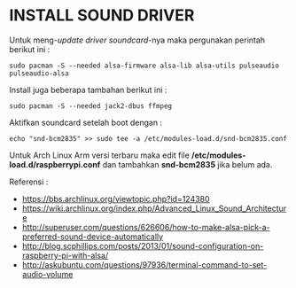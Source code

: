 # INSTALL SOUND DRIVER
Untuk meng-*update driver* *soundcard*-nya maka pergunakan perintah berikut ini :

    sudo pacman -S --needed alsa-firmware alsa-lib alsa-utils pulseaudio pulseaudio-alsa
    
Install juga beberapa tambahan berikut ini :

    sudo pacman -S --needed jack2-dbus ffmpeg
    
Aktifkan soundcard setelah boot dengan :

    echo "snd-bcm2835" >> sudo tee -a /etc/modules-load.d/snd-bcm2835.conf

Untuk Arch Linux Arm versi terbaru maka edit file **/etc/modules-load.d/raspberrypi.conf** dan tambahkan **snd-bcm2835** jika belum ada.

Referensi :
- https://bbs.archlinux.org/viewtopic.php?id=124380
- https://wiki.archlinux.org/index.php/Advanced_Linux_Sound_Architecture
- http://superuser.com/questions/626606/how-to-make-alsa-pick-a-preferred-sound-device-automatically
- http://blog.scphillips.com/posts/2013/01/sound-configuration-on-raspberry-pi-with-alsa/
- http://askubuntu.com/questions/97936/terminal-command-to-set-audio-volume
